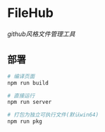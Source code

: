 # FileHub

###### github风格文件管理工具


## 部署

``` bash
# 编译页面
npm run build

# 直接运行
npm run server

# 打包为独立可执行文件(默认win64)
npm run pkg
```
